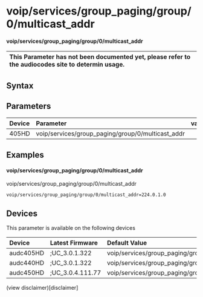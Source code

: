 ﻿---
description: voip/services/group_paging/group/0/multicast_addr
search: false
---

# voip/services/group_paging/group/0/multicast_addr

#### voip/services/group_paging/group/0/multicast_addr


| This Parameter has not been documented yet, please refer to the audiocodes site to determin usage.  | 
| :--- |

## Syntax

## Parameters
|Device|Parameter|value|Description|
|:---|:---|:---|:---|
| 405HD | voip/services/group_paging/group/0/multicast_addr |  |  |

## Examples
#### voip/services/group_paging/group/0/multicast_addr

voip/services/group_paging/group/0/multicast_addr

```
voip/services/group_paging/group/0/multicast_addr=224.0.1.0
```

## Devices
This parameter is available on the following devices

| Device | Latest Firmware | Default Value |
|:---|:---|:---|
| audc405HD | ;UC_3.0.1.322 | voip/services/group_paging/group/0/multicast_addr=224.0.1.0 
| audc440HD | ;UC_3.0.1.322 | voip/services/group_paging/group/0/multicast_addr=224.0.1.0 
| audc450HD | ;UC_3.0.4.111.77 | voip/services/group_paging/group/0/multicast_addr=224.0.1.0 

(view disclaimer)[disclaimer]
